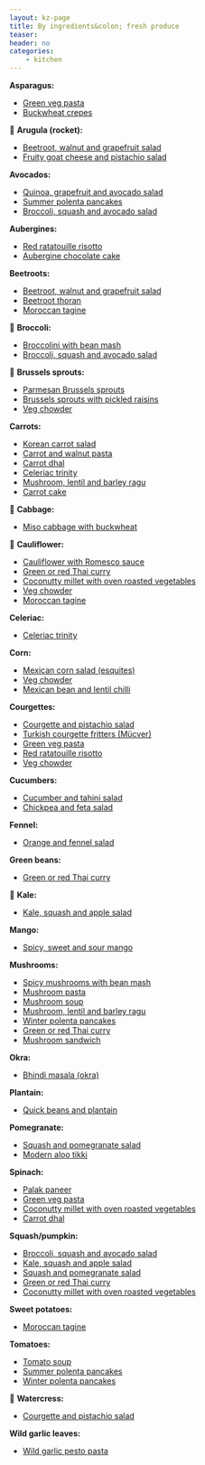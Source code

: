 ```yaml
---
layout: kz-page
title: By ingredients&colon; fresh produce
teaser: 
header: no
categories:
    - kitchen
---
```


**Asparagus:**
* [Green veg pasta](/kitchen/green-veg-pasta/)
* [Buckwheat crepes](/kitchen/buckwheat-crepes/)

&#129382; **Arugula (rocket):**
* [Beetroot, walnut and grapefruit salad](/kitchen/beetroot-walnut-salad/)
* [Fruity goat cheese and pistachio salad](/kitchen/fruity-cheese-pistachio-salad)

**Avocados:**
* [Quinoa, grapefruit and avocado salad](/kitchen/quinoa-grapefruit-avo-salad/)
* [Summer polenta pancakes](/kitchen/polenta-pancakes/)
* [Broccoli, squash and avocado salad](/kitchen/broccoli-squash-avo-salad/)

**Aubergines:**
* [Red ratatouille risotto](/kitchen/red-risotto/)
* [Aubergine chocolate cake](/kitchen/aubergine-chocolate-cake/)

**Beetroots:**
* [Beetroot, walnut and grapefruit salad](/kitchen/beetroot-walnut-salad/)
* [Beetroot thoran](/kitchen/beetroot-thoran/)
* [Moroccan tagine](/kitchen/moroccan-tagine/)

&#129382; **Broccoli:**
* [Broccolini with bean mash](/kitchen/broccolini-bean-mash/)
* [Broccoli, squash and avocado salad](/kitchen/broccoli-squash-avo-salad/)

&#129382; **Brussels sprouts:**
* [Parmesan Brussels sprouts](/kitchen/parmesan-brussels/)
* [Brussels sprouts with pickled raisins](/kitchen/brussels-with-raisins/)
* [Veg chowder](/kitchen/veg-chowder/)

**Carrots:**
* [Korean carrot salad](/kitchen/korean-carrot-salad/)
* [Carrot and walnut pasta](/kitchen/carrot-walnut-pasta/)
* [Carrot dhal](/kitchen/carrot-dhal/)
* [Celeriac trinity](/kitchen/celeriac-trinity/)
* [Mushroom, lentil and barley ragu](/kitchen/mushroom-lentil-barley-ragu/)
* [Carrot cake](/kitchen/carrot-cake/)

&#129382; **Cabbage:**
* [Miso cabbage with buckwheat](/kitchen/miso-cabbage-buckwheat/)

&#129382; **Cauliflower:**
* [Cauliflower with Romesco sauce](/kitchen/cauliflower-romesco-sauce/)
* [Green or red Thai curry](/kitchen/thai-curry/)
* [Coconutty millet with oven roasted vegetables](/kitchen/coconut-millet-veg/)
* [Veg chowder](/kitchen/veg-chowder/)
* [Moroccan tagine](/kitchen/moroccan-tagine/)

**Celeriac:**
* [Celeriac trinity](/kitchen/celeriac-trinity/)

**Corn:**
* [Mexican corn salad (esquites)](/kitchen/mexican-corn-salad/)
* [Veg chowder](/kitchen/veg-chowder/)
* [Mexican bean and lentil chilli](/kitchen/bean-and-lentil-chilli/)

**Courgettes:**
* [Courgette and pistachio salad](/kitchen/courgette-pistachio-salad/)
* [Turkish courgette fritters (Mücver)](/kitchen/courgette-fritters/)
* [Green veg pasta](/kitchen/green-veg-pasta/)
* [Red ratatouille risotto](/kitchen/red-risotto/)
* [Veg chowder](/kitchen/veg-chowder/)

**Cucumbers:**
* [Cucumber and tahini salad](/kitchen/cucumber-tahini-salad/)
* [Chickpea and feta salad](/kitchen/chickpea-feta-salad/)

**Fennel:**
* [Orange and fennel salad](/kitchen/orange-fennel-salad/)

**Green beans:**
* [Green or red Thai curry](/kitchen/thai-curry/)

&#129382; **Kale:**
* [Kale, squash and apple salad](/kitchen/kale-squash-apple-salad/)

**Mango:**
* [Spicy, sweet and sour mango](/kitchen/spicy-mango/)

**Mushrooms:**
* [Spicy mushrooms with bean mash](/kitchen/mushrooms-bean-mash/)
* [Mushroom pasta](/kitchen/mushroom-pasta/)
* [Mushroom soup](/kitchen/mushroom-soup/)
* [Mushroom, lentil and barley ragu](/kitchen/mushroom-lentil-barley-ragu/)
* [Winter polenta pancakes](/kitchen/polenta-pancakes-winter/)
* [Green or red Thai curry](/kitchen/thai-curry/)
* [Mushroom sandwich](/kitchen/mushroom-sandwich/)

**Okra:**
* [Bhindi masala (okra)](/kitchen/bhindi-masala/)

**Plantain:**
* [Quick beans and plantain](/kitchen/beans-and-plantain/)

**Pomegranate:**
* [Squash and pomegranate salad](/kitchen/squash-pomegranate-salad/)
* [Modern aloo tikki](/kitchen/aloo-tikki/)

**Spinach:**
* [Palak paneer](/kitchen/palak-paneer/)
* [Green veg pasta](/kitchen/green-veg-pasta/)
* [Coconutty millet with oven roasted vegetables](/kitchen/coconut-millet-veg/)
* [Carrot dhal](/kitchen/carrot-dhal/)

**Squash/pumpkin:**
* [Broccoli, squash and avocado salad](/kitchen/broccoli-squash-avo-salad/)
* [Kale, squash and apple salad](/kitchen/kale-squash-apple-salad/)
* [Squash and pomegranate salad](/kitchen/squash-pomegranate-salad/)
* [Green or red Thai curry](/kitchen/thai-curry/)
* [Coconutty millet with oven roasted vegetables](/kitchen/coconut-millet-veg/)

**Sweet potatoes:**
* [Moroccan tagine](/kitchen/moroccan-tagine/)

**Tomatoes:**
* [Tomato soup](/kitchen/tomato-soup/)
* [Summer polenta pancakes](/kitchen/polenta-pancakes/)
* [Winter polenta pancakes](/kitchen/polenta-pancakes-winter/)

&#129382; **Watercress:**
* [Courgette and pistachio salad](/kitchen/courgette-pistachio-salad/)

**Wild garlic leaves:**
* [Wild garlic pesto pasta](/kitchen/wild-garlic-pesto-pasta/)
